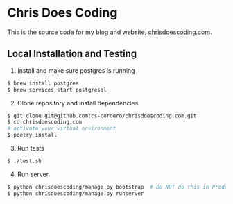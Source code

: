 # Chris Does Coding

This is the source code for my blog and website, [chrisdoescoding.com](http://www.chrisdoescoding.com).

## Local Installation and Testing

1. Install and make sure postgres is running

```bash
$ brew install postgres
$ brew services start postgresql
```

2. Clone repository and install dependencies

```bash
$ git clone git@github.com:cs-cordero/chrisdoescoding.com.git
$ cd chrisdoescoding.com
# activate your virtual environment
$ poetry install
```

3. Run tests

```bash
$ ./test.sh
```

4. Run server

```bash
$ python chrisdoescoding/manage.py bootstrap  # Do NOT do this in Production
$ python chrisdoescoding/manage.py runserver
```
